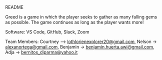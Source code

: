 README

Greed is a game in which the player seeks to gather as many falling gems as possible. The game continues as long as the player wants more!

Software:
VS Code,
GitHub,
Slack,
Zoom

Team Members:
Courtney --> lothlorienexplorer20@gmail.com,
Nelson -> alexanortega@gmail.com,
Benjamin -> benjamin.huerta.awi@gmail.com,
Adja -> bernitos_diparma@yahoo.it
